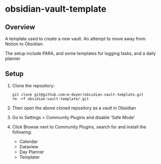 # obsidian-vault-template

## Overview

A template used to create a new vault.  An attempt to move away from Notion to Obsidian.

The setup include PARA, and some templates for logging tasks, and a daily planner

## Setup

1. Clone the repository:
	```
	git clone git@github.com:m-dwyer/obsidian-vault-template.git
	rm -rf obsidian-vault-template/.git
	```

2. Then open the above cloned repository as a vault in Obsidian
3. Go to Settings > Community Plugins and disable 'Safe Mode'
4. Click Browse next to Community Plugins, search for and install the following:
	* Calendar
	* Dataview
	* Day Planner
	* Templater